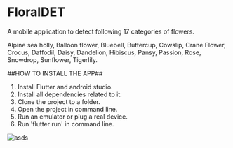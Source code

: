 # FloralDET

A mobile application to detect following 17 categories of flowers.

Alpine sea holly,
Balloon flower,
Bluebell,
Buttercup,
Cowslip,
Crane Flower,
Crocus,
Daffodil,
Daisy,
Dandelion,
Hibiscus,
Pansy,
Passion,
Rose,
Snowdrop,
Sunflower,
Tigerlily.

##HOW TO INSTALL THE APP##

1. Install Flutter and android studio.
2. Install all dependencies related to it.
3. Clone the project to a folder.
4. Open the project in command line.
5. Run an emulator or plug a real device.
6. Run 'flutter run' in command line.


![asds](https://user-images.githubusercontent.com/68723052/123532858-a4e7f880-d730-11eb-9359-bf37be5828f2.PNG)

